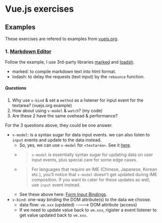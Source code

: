 # Vue.js exercises

## Examples
These exercises are refered to examples from [vuejs.org](https://vuejs.org).
### 1. [Markdown Editor](https://vuejs.org/v2/examples/index.html)
Follow the example, I use 3rd-party libraries [marked](https://github.com/chjj/marked) and [loadsh](https://lodash.com/).
- marked: to compile markdown text into html format.
- lodash: to delay the requests (text input) by the `rebounce` function.

##### Questions
1. Why use `v-bind` & set a `method` as a listener for input event for the textarea? (vuejs.org example)
1. How about using `v-model` & `watch`? (my code)
1. Are these 2 have the same ovehead & performance?

For the 3 questions above, they could be one answer.
- `v-model`: is a syntax sugar for data input events. we can also listen to `input` events and update to the data instead.
	- So, yes, we can use `v-model` for `<textarea>`. See it [here](https://vuejs.org/v2/guide/forms.html#Multiline-text).
	- > `v-model` is essentially syntax sugar for updating data on user input events, plus special care for some edge cases.
	- > For languages that require an IME (Chinese, Japanese, Korean etc.), you’ll notice that `v-model` doesn’t get updated during IME composition. If you want to cater for these updates as well, use `input` event instead.
	- See these above here: [Form Input Bindings](https://vuejs.org/v2/guide/forms.html).
- `v-bind`: one-way binding the DOM attribute(s) to the data we choose.
	- data flow: `vm.xxx` (updated) ----> DOM attribute (access)
	- If we need to update value back to `vm.xxx`, rigister a event listener to get value updated back to `vm.xxx`.


